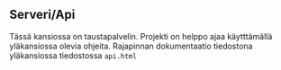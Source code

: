 ## Serveri/Api
Tässä kansiossa on taustapalvelin. Projekti on helppo ajaa käytttämällä yläkansiossa olevia ohjeita. Rajapinnan dokumentaatio tiedostona yläkansiossa tiedostossa `api.html`